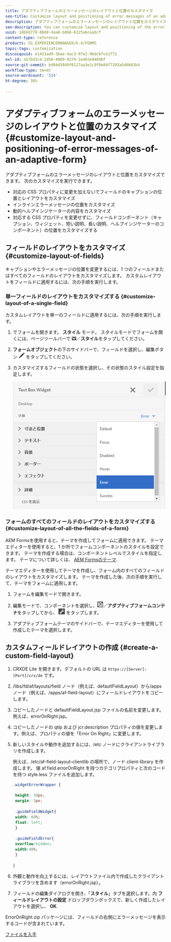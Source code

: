 ```yaml
---
title: アダプティブフォームのエラーメッセージのレイアウトと位置のカスタマイズ
seo-title: Customize layout and positioning of error messages of an adaptive form
description: アダプティブフォームのエラーメッセージのレイアウトと位置をカスタマイズできます。
seo-description: You can customize layout and positioning of the error messages of an adaptive for.
uuid: 18b6d770-8b68-4aa0-b866-6325a6ceabcf
content-type: reference
products: SG_EXPERIENCEMANAGER/6.4/FORMS
topic-tags: customization
discoiquuid: e1431ad9-3bae-4ac3-97e2-96dcbfce1f71
exl-id: a57bd3c4-2d50-4089-8279-1e403e9469bf
source-git-commit: bd94d3949f0117aa3e1c9f0e84f7293a5d6b03b4
workflow-type: tm+mt
source-wordcount: '524'
ht-degree: 36%

---
```


# アダプティブフォームのエラーメッセージのレイアウトと位置のカスタマイズ {#customize-layout-and-positioning-of-error-messages-of-an-adaptive-form}

アダプティブフォームのエラーメッセージのレイアウトと位置をカスタマイズできます。 次のカスタマイズを実行できます。

* 対応の CSS プロパティに変更を加えないでフィールドのキャプションの位置とレイアウトをカスタマイズ
* インラインエラーメッセージの位置をカスタマイズ
* 動的ヘルプインジケーターの内容をカスタマイズ
* 対応する CSS プロパティを変更せずに、フィールドコンポーネント（キャプション、ウィジェット、短い説明、長い説明、ヘルプインジケーターのコンポーネント）の位置をカスタマイズする

## フィールドのレイアウトをカスタマイズ {#customize-layout-of-fields}

キャプションやエラーメッセージの位置を変更するには、1 つのフィールドまたはすべてのフィールドのレイアウトをカスタマイズします。 カスタムレイアウトをフィールドに適用するには、次の手順を実行します。

### 単一フィールドのレイアウトをカスタマイズする {#customize-layout-of-a-single-field}

カスタムレイアウトを単一のフィールドに適用するには、次の手順を実行します。

1. でフォームを開きます。 **スタイル** モード。 スタイルモードでフォームを開くには、ページツールバーで ![canvas-drop-down](assets/canvas-drop-down.png)／**スタイル**&#x200B;をタップしてください。
1. **フォームオブジェクト**&#x200B;の下のサイドバーで、フィールドを選択し、編集ボタン ![edit-button](assets/edit-button.png) をタップしてください。
1. カスタマイズするフィールドの状態を選択し、その状態のスタイル設定を指定します。

   ![フィールドのインラインスタイル設定を指定する](assets/edit-error-state.png)

### フォームのすべてのフィールドのレイアウトをカスタマイズする {#customize-layout-of-all-the-fields-of-a-form}

AEM Formsを使用すると、テーマを作成してフォームに適用できます。 テーマエディターを使用すると、1 か所でフォームコンポーネントのスタイルを設定できます。 テーマを作成する場合は、コンポーネントレベルでスタイルを指定します。 テーマについて詳しくは、 [AEM Formsのテーマ](/help/forms/using/themes.md).

テーマエディターを使用してテーマを作成し、フォーム内のすべてのフィールドのレイアウトをカスタマイズします。 テーマを作成した後、次の手順を実行して、テーマをフォームに適用します。

1. フォームを編集モードで開きます。

1. 編集モードで、コンポーネントを選択し、![フィールドレベル](assets/field-level.png)／**アダプティブフォームコンテナ**&#x200B;をタップしてから、 ![cmppr](assets/cmppr.png) をタップします。
1. アダプティブフォームテーマのサイドバーで、テーマエディターを使用して作成したテーマを選択します。

## カスタムフィールドレイアウトの作成 {#create-a-custom-field-layout}

1. CRXDE Lite を開きます。デフォルトの URL は `https://[Server]:[Port]/crx/de` です。
1. /libs/fd/af/layouts/field ノード（例えば、defaultFieldLayout）から/apps ノード（例えば、/apps/af-field-layout）にフィールドレイアウトをコピーします。
1. コピーしたノードと defaultFieldLayout.jsp ファイルの名前を変更します。 例えば、errorOnRight.jsp。 

1. コピーしたノードの qtip および jcr:description プロパティの値を変更します。例えば、プロパティの値を「Error On Right」に変更します。

1. 新しいスタイルや動作を追加するには、/etc ノードにクライアントライブラリを作成します。

   例えば、/etc/af-field-layout-clientlib の場所で、ノード client-library を作成します。 値 af.field.errorOnRight を持つカテゴリプロパティと次のコードを持つ style.less ファイルを追加します。 

   ```css
   .widgetErrorWrapper {
   
    height: 38px;
    margin: 5px;
   
    .guideFieldWidget{
    width: 60%;
    float: left; 
    }
   
    .guideFieldError{
    overflow:hidden;
    width:40%; 
    }
   
   }
   ```

1. 外観と動作を向上するには、レイアウトファイル内で作成したクライアントライブラリを含めます（errorOnRight.jsp）。
1. フィールドの編集ダイアログを開き、「**スタイル**」タブを選択します。内 **フィールドレイアウトの設定** ドロップダウンボックスで、新しく作成したレイアウトを選択し、 **OK**.

ErrorOnRight.zip パッケージには、フィールドの右側にエラーメッセージを表示するコードが含まれています。

[ファイルを入手](assets/erroronright.zip)

